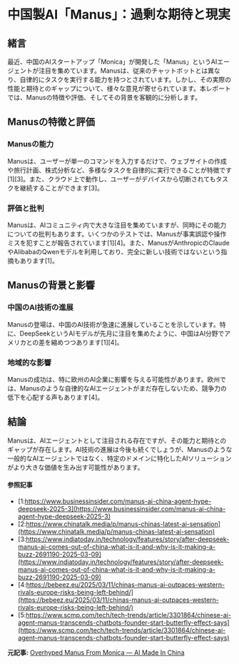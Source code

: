 # 中国製AI「Manus」：過剰な期待と現実

## 緒言

最近、中国のAIスタートアップ「Monica」が開発した「Manus」というAIエージェントが注目を集めています。Manusは、従来のチャットボットとは異なり、自律的にタスクを実行する能力を持つとされています。しかし、その実際の性能と期待とのギャップについて、様々な意見が寄せられています。本レポートでは、Manusの特徴や評価、そしてその背景を客観的に分析します。

## Manusの特徴と評価

### Manusの能力

Manusは、ユーザーが単一のコマンドを入力するだけで、ウェブサイトの作成や旅行計画、株式分析など、多様なタスクを自律的に実行できることが特徴です[1][3]。また、クラウド上で動作し、ユーザーがデバイスから切断されてもタスクを継続することができます[3]。

### 評価と批判

Manusは、AIコミュニティ内で大きな注目を集めていますが、同時にその能力についての批判もあります。いくつかのテストでは、Manusが事実誤認や操作ミスを犯すことが報告されています[1][4]。また、ManusがAnthropicのClaudeやAlibabaのQwenモデルを利用しており、完全に新しい技術ではないという指摘もあります[1]。

## Manusの背景と影響

### 中国のAI技術の進展

Manusの登場は、中国のAI技術が急速に進展していることを示しています。特に、DeepSeekというAIモデルが先月に注目を集めたように、中国はAI分野でアメリカとの差を縮めつつあります[1][4]。

### 地域的な影響

Manusの成功は、特に欧州のAI企業に影響を与える可能性があります。欧州では、Manusのような自律的なAIエージェントがまだ存在しないため、競争力の低下を心配する声もあります[4]。

## 結論

Manusは、AIエージェントとして注目される存在ですが、その能力と期待とのギャップが存在します。AI技術の進展は今後も続くでしょうが、Manusのような一般的なAIエージェントではなく、特定のドメインに特化したAIソリューションがより大きな価値を生み出す可能性があります。

#### 参照記事
- [1:https://www.businessinsider.com/manus-ai-china-agent-hype-deepseek-2025-3](https://www.businessinsider.com/manus-ai-china-agent-hype-deepseek-2025-3)
- [2:https://www.chinatalk.media/p/manus-chinas-latest-ai-sensation](https://www.chinatalk.media/p/manus-chinas-latest-ai-sensation)
- [3:https://www.indiatoday.in/technology/features/story/after-deepseek-manus-ai-comes-out-of-china-what-is-it-and-why-is-it-making-a-buzz-2691190-2025-03-09](https://www.indiatoday.in/technology/features/story/after-deepseek-manus-ai-comes-out-of-china-what-is-it-and-why-is-it-making-a-buzz-2691190-2025-03-09)
- [4:https://bebeez.eu/2025/03/11/chinas-manus-ai-outpaces-western-rivals-europe-risks-being-left-behind/](https://bebeez.eu/2025/03/11/chinas-manus-ai-outpaces-western-rivals-europe-risks-being-left-behind/)
- [5:https://www.scmp.com/tech/tech-trends/article/3301864/chinese-ai-agent-manus-transcends-chatbots-founder-start-butterfly-effect-says](https://www.scmp.com/tech/tech-trends/article/3301864/chinese-ai-agent-manus-transcends-chatbots-founder-start-butterfly-effect-says)


**元記事:** [Overhyped Manus From Monica — AI Made In China](https://www.forbes.com/sites/lutzfinger/2025/03/10/overhyped-manus-from-monicaai-made-in-china/)